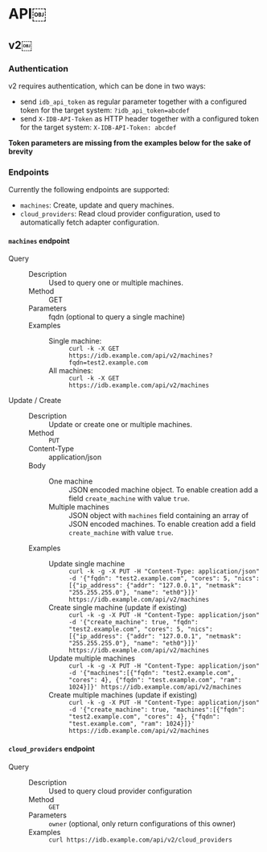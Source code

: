 # API￼

## v2￼

### Authentication
v2 requires authentication, which can be done in two ways:

- send `idb_api_token` as regular parameter together with a configured token
  for the target system: `?idb_api_token=abcdef`
- send `X-IDB-API-Token` as HTTP header together with a configured token for
  the target system: `X-IDB-API-Token: abcdef`

**Token parameters are missing from the examples below for the sake of brevity**

### Endpoints

Currently the following endpoints are supported:

- `machines`: Create, update and query machines.
- `cloud_providers`: Read cloud provider configuration, used to automatically fetch
  adapter configuration.

#### `machines` endpoint

<dl>
	<dt>Query</dt>
	<dd>
		<dl>
		<dt>Description</dt>	<dd>Used to query one or multiple machines.</dd>
		<dt>Method</dt>	<dd>GET</dd>
		<dt>Parameters</dt>	<dd>fqdn (optional to query a single machine)</dd>
		<dt>Examples</dt>
			<dd>
				<dl>
					<dt>Single machine:</dt><dd><code>curl -k -X GET https://idb.example.com/api/v2/machines?fqdn=test2.example.com</code></dd>
					<dt>All machines:</dt><dd><code>curl -k -X GET https://idb.example.com/api/v2/machines</code></dd>
				</dl>
			</dd>
		</dl>
	</dd>
	<dt>Update / Create</dt>
	<dd>
		<dl>
		<dt>Description</dt>	<dd>Update or create one or multiple machines.</dd>
		<dt>Method</dt>	<dd><code>PUT</code></dd>
		<dt>Content-Type</dt>	<dd>application/json</dd>
		<dt>Body</dt><dd>
										<dl>
											<dt>One machine</dt><dd>JSON encoded machine object. To enable creation add a field <code>create_machine</code> with value <code>true</code>.</dd>
											<dt>Multiple machines</dt><dd>JSON object with <code>machines</code> field containing an array of JSON encoded machines. To enable creation add a field <code>create_machine</code> with value <code>true</code>.</dd>
										</dl>
									</dd>
		<dt>Examples</dt>
			<dd>
				<dl>
					<dt>Update single machine</dt>
					<dd>
						<code>curl -k -g -X PUT -H "Content-Type: application/json" -d '{"fqdn": "test2.example.com", "cores": 5, "nics": [{"ip_address": {"addr": "127.0.0.1", "netmask": "255.255.255.0"}, "name": "eth0"}]}' https://idb.example.com/api/v2/machines</code>
					</dd>
					<dt>Create single machine (update if existing)</dt>
					<dd>
						<code>curl -k -g -X PUT -H "Content-Type: application/json" -d '{"create_machine": true, "fqdn": "test2.example.com", "cores": 5, "nics": [{"ip_address": {"addr": "127.0.0.1", "netmask": "255.255.255.0"}, "name": "eth0"}]}' https://idb.example.com/api/v2/machines</code>
					</dd>
					<dt>Update multiple machines</dt>
					<dd>
						<code>curl -k -g -X PUT -H "Content-Type: application/json" -d '{"machines":[{"fqdn": "test2.example.com", "cores": 4}, {"fqdn": "test.example.com", "ram": 1024}]}' https://idb.example.com/api/v2/machines</code>
					</dd>
					<dt>Create multiple machines (update if existing)</dt>
					<dd>
						<code>curl -k -g -X PUT -H "Content-Type: application/json" -d '{"create_machine": true, "machines":[{"fqdn": "test2.example.com", "cores": 4}, {"fqdn": "test.example.com", "ram": 1024}]}' https://idb.example.com/api/v2/machines</code>
					</dd>
				</dl>
			</dd>
		</dl>
	</dd>
</dl>

#### `cloud_providers` endpoint

<dl>
	<dt>Query</dt>
	<dd>
		<dl>
			<dt>Description</dt><dd>Used to query cloud provider configuration</dd>
			<dt>Method</dt><dd><code>GET</code></dd>
			<dt>Parameters</dt><dd><code>owner</code> (optional, only return configurations of this owner)</dd>
			<dt>Examples</dt>
			<dd><code>curl https://idb.example.com/api/v2/cloud_providers</code></dd>
		</dl>
	</dd>
</dl>